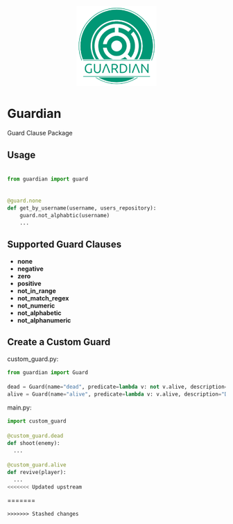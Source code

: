 <h1 align="center">
  <img alt="Guardian Logo" width="185px" src="images/Guardian Logo.png" />
</h1>

# Guardian
Guard Clause Package

## Usage

```python

from guardian import guard


@guard.none
def get_by_username(username, users_repository):
    guard.not_alphabtic(username)
    ...
```

## Supported Guard Clauses

- **none**
- **negative**
- **zero**
- **positive**
- **not_in_range**
- **not_match_regex**
- **not_numeric**
- **not_alphabetic**
- **not_alphanumeric**

## Create a Custom Guard

custom_guard.py:
```python
from guardian import Guard

dead = Guard(name="dead", predicate=lambda v: not v.alive, description="Don't Perform if dead")
alive = Guard(name="alive", predicate=lambda v: v.alive, description="Don't Perform if alive")
```
main.py:
```python
import custom_guard

@custom_guard.dead
def shoot(enemy):
  ...

@custom_guard.alive
def revive(player):
  ... 
<<<<<<< Updated upstream
```
=======
```
>>>>>>> Stashed changes
